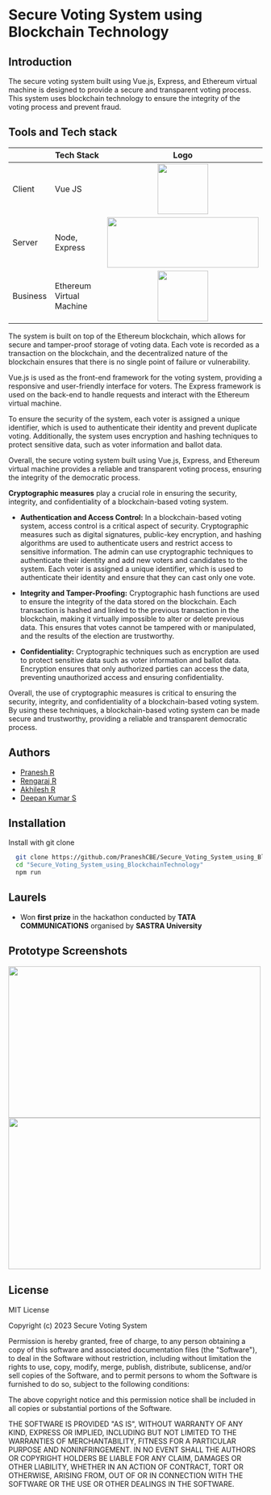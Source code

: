 

# Secure Voting System using Blockchain Technology

## Introduction

The secure voting system built using Vue.js, Express, and Ethereum virtual machine is designed to provide a secure and transparent voting process. This system uses blockchain technology to ensure the integrity of the voting process and prevent fraud.

## Tools and Tech stack

| |Tech Stack | Logo |
| --- | --- | :---: |
| Client| Vue JS | <img src="https://upload.wikimedia.org/wikipedia/commons/9/95/Vue.js_Logo_2.svg" width=100px height=100px /> |
| Server| Node, Express | <img src="https://upload.wikimedia.org/wikipedia/commons/d/d9/Node.js_logo.svg" width=300px height=100px/> |
| Business| Ethereum Virtual Machine | <img src="https://upload.wikimedia.org/wikipedia/commons/7/76/Ethereum_Classic_logo.svg" width=100px height=100px/> |

The system is built on top of the Ethereum blockchain, which allows for secure and tamper-proof storage of voting data. Each vote is recorded as a transaction on the blockchain, and the decentralized nature of the blockchain ensures that there is no single point of failure or vulnerability.

Vue.js is used as the front-end framework for the voting system, providing a responsive and user-friendly interface for voters. The Express framework is used on the back-end to handle requests and interact with the Ethereum virtual machine.

To ensure the security of the system, each voter is assigned a unique identifier, which is used to authenticate their identity and prevent duplicate voting. Additionally, the system uses encryption and hashing techniques to protect sensitive data, such as voter information and ballot data.

Overall, the secure voting system built using Vue.js, Express, and Ethereum virtual machine provides a reliable and transparent voting process, ensuring the integrity of the democratic process.


**Cryptographic measures** play a crucial role in ensuring the security, integrity, and confidentiality of a blockchain-based voting system.

- **Authentication and Access Control:** In a blockchain-based voting system, access control is a critical aspect of security. Cryptographic measures such as digital signatures, public-key encryption, and hashing algorithms are used to authenticate users and restrict access to sensitive information. The admin can use cryptographic techniques to authenticate their identity and add new voters and candidates to the system. Each voter is assigned a unique identifier, which is used to authenticate their identity and ensure that they can cast only one vote.

- **Integrity and Tamper-Proofing:** Cryptographic hash functions are used to ensure the integrity of the data stored on the blockchain. Each transaction is hashed and linked to the previous transaction in the blockchain, making it virtually impossible to alter or delete previous data. This ensures that votes cannot be tampered with or manipulated, and the results of the election are trustworthy.

- **Confidentiality:** Cryptographic techniques such as encryption are used to protect sensitive data such as voter information and ballot data. Encryption ensures that only authorized parties can access the data, preventing unauthorized access and ensuring confidentiality.

Overall, the use of cryptographic measures is critical to ensuring the security, integrity, and confidentiality of a blockchain-based voting system. By using these techniques, a blockchain-based voting system can be made secure and trustworthy, providing a reliable and transparent democratic process.

## Authors

- [Pranesh R](https://github.com/PraneshCBE)
- [Rengaraj R](https://github.com/RengarajR404)
- [Akhilesh R](https://github.com/deepan-31)
- [Deepan Kumar S](https://github.com/deepan-31)

## Installation

Install <folder- name> with git clone

```bash
  git clone https://github.com/PraneshCBE/Secure_Voting_System_using_BlockchainTechnology.git
  cd "Secure_Voting_System_using_BlockchainTechnology"
  npm run
```

## Laurels
 - Won **first prize** in the hackathon conducted by **TATA COMMUNICATIONS**  organised by **SASTRA University** 
  
## Prototype Screenshots
  
<img src="https://github.com/PraneshCBE/Secure_Voting_System_using_BlockchainTechnology/assets/84131264/25410691-76c7-4377-9656-e7e0da081718" width=500px height=300px/>
<img src="https://github.com/PraneshCBE/Secure_Voting_System_using_BlockchainTechnology/assets/84131264/c7fb07e9-67e5-4e40-943c-e46e92502ed4" width=500px height=300px/>

    
## License

MIT License

Copyright (c) 2023 Secure Voting System

Permission is hereby granted, free of charge, to any person obtaining a copy
of this software and associated documentation files (the "Software"), to deal
in the Software without restriction, including without limitation the rights
to use, copy, modify, merge, publish, distribute, sublicense, and/or sell
copies of the Software, and to permit persons to whom the Software is
furnished to do so, subject to the following conditions:

The above copyright notice and this permission notice shall be included in all
copies or substantial portions of the Software.

THE SOFTWARE IS PROVIDED "AS IS", WITHOUT WARRANTY OF ANY KIND, EXPRESS OR
IMPLIED, INCLUDING BUT NOT LIMITED TO THE WARRANTIES OF MERCHANTABILITY,
FITNESS FOR A PARTICULAR PURPOSE AND NONINFRINGEMENT. IN NO EVENT SHALL THE
AUTHORS OR COPYRIGHT HOLDERS BE LIABLE FOR ANY CLAIM, DAMAGES OR OTHER
LIABILITY, WHETHER IN AN ACTION OF CONTRACT, TORT OR OTHERWISE, ARISING FROM,
OUT OF OR IN CONNECTION WITH THE SOFTWARE OR THE USE OR OTHER DEALINGS IN THE
SOFTWARE.

